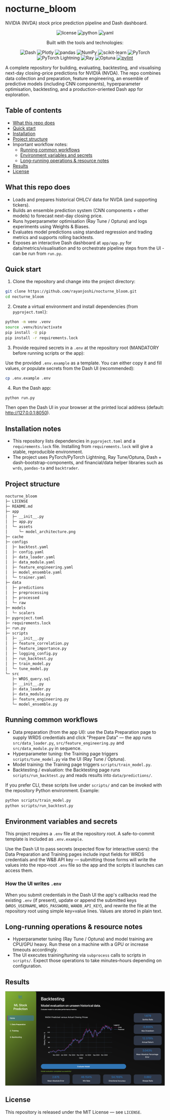 # nocturne_bloom
NVIDIA (NVDA) stock price prediction pipeline and Dash dashboard.

<p align="center">
   <img src="https://img.shields.io/github/license/Ileriayo/markdown-badges?style=for-the-badge" alt="license" />
   <img src="https://img.shields.io/badge/python-3670A0?style=for-the-badge&logo=python&logoColor=ffdd54" alt="python" />
   <img src="https://img.shields.io/badge/yaml-%23ffffff.svg?style=for-the-badge&logo=yaml&logoColor=151515" alt="yaml" />
</p>

<p align="center">Built with the tools and technologies:</p>

<p align="center">
<img src="https://img.shields.io/badge/dash-008DE4?style=for-the-badge&logo=dash&logoColor=white" alt="Dash"/>
<img src="https://img.shields.io/badge/Plotly-%233F4F75.svg?style=for-the-badge&logo=plotly&logoColor=white" alt="Plotly"/>
<img src="https://img.shields.io/badge/pandas-%23150458.svg?style=for-the-badge&logo=pandas&logoColor=white" alt="pandas"/>
<img src="https://img.shields.io/badge/numpy-%23013243.svg?style=for-the-badge&logo=numpy&logoColor=white" alt="NumPy"/>
<img src="https://img.shields.io/badge/scikit--learn-%23F7931E.svg?style=for-the-badge&logo=scikit-learn&logoColor=white" alt="scikit-learn"/>
<img src="https://img.shields.io/badge/PyTorch-EE4C2C?style=for-the-badge&logo=pytorch&logoColor=white" alt="PyTorch"/>
<img src="https://img.shields.io/badge/PyTorch--Lightning-792EE5?style=for-the-badge&logo=lightning&logoColor=white" alt="PyTorch Lightning"/>
<img src="https://img.shields.io/badge/Ray-distributed-00b2ff?style=for-the-badge&logo=ray&logoColor=white" alt="Ray"/>
<img src="https://img.shields.io/badge/Optuna-hpo-7b61ff?style=for-the-badge&logo=optuna&logoColor=white" alt="Optuna"/>
<a href="https://github.com/pylint-dev/pylint"><img src="https://img.shields.io/badge/linting-pylint-yellowgreen?style=for-the-badge" alt="pylint"/></a>
</p>

A complete repository for building, evaluating, backtesting, and visualising next-day closing-price predictions for NVIDIA (NVDA). The repo combines data collection and preparation, feature engineering, an ensemble of predictive models (including CNN components), hyperparameter optimisation, backtesting, and a production-oriented Dash app for exploration.

## Table of contents
- [What this repo does](#what-this-repo-does)
- [Quick start](#quick-start)
- [Installation](#installation-notes)
- [Project structure](#project-structure)
- Important workflow notes:
   - [Running common workflows](#running-common-workflows)
   - [Environment variables and secrets](#environment-variables-and-secrets)
   - [Long-running operations & resource notes](#long-running-operations--resource-notes)
- [Results](#results)
- [License](#license)

## What this repo does

- Loads and prepares historical OHLCV data for NVDA (and supporting tickers).
- Builds an ensemble prediction system (CNN components + other models) to forecast next-day closing price.
- Runs hyperparameter optimisation (Ray Tune / Optuna) and logs experiments using Weights & Biases.
- Evaluates model predictions using standard regression and trading metrics and supports rolling backtests.
- Exposes an interactive Dash dashboard at `app/app.py` for data/metrics/visualisation and to orchestrate pipeline steps from the UI - can be run from `run.py`.

## Quick start

1) Clone the repository and change into the project directory:

```bash
git clone https://github.com/rayanjoshi/nocturne_bloom.git
cd nocturne_bloom
```

2) Create a virtual environment and install dependencies (from `pyproject.toml`):

```bash
python -m venv .venv
source .venv/bin/activate
pip install -U pip
pip install -r requirements.lock
```

3) Provide required secrets in a `.env` at the repository root (MANDATORY before running scripts or the app):

Use the provided `.env.example` as a template. You can either copy it and fill values, or populate secrets from the Dash UI (recommended):

```bash
cp .env.example .env
```

4) Run the Dash app:

```bash
python run.py

```

Then open the Dash UI in your browser at the printed local address (default: http://127.0.0.1:8050).

## Installation notes

- This repository lists dependencies in `pyproject.toml` and a `requirements.lock` file. Installing from `requirements.lock` will give a stable, reproducible environment.
- The project uses PyTorch/PyTorch Lightning, Ray Tune/Optuna, Dash + dash-bootstrap-components, and financial/data helper libraries such as `wrds`, `pandas-ta` and `backtrader`.

## Project structure

```
nocturne_bloom
├─ LICENSE
├─ README.md
├─ app
│  ├─ __init__.py
│  ├─ app.py
│  └─ assets
│     └─ model_architecture.png
├─ cache
├─ configs
│  ├─ backtest.yaml
│  ├─ config.yaml
│  ├─ data_loader.yaml
│  ├─ data_module.yaml
│  ├─ feature_engineering.yaml
│  ├─ model_ensemble.yaml
│  └─ trainer.yaml
├─ data
│  ├─ predictions
│  ├─ preprocessing
│  ├─ processed
│  └─ raw
├─ models
│  └─ scalers
├─ pyproject.toml
├─ requirements.lock
├─ run.py
├─ scripts
│  ├─ __init__.py
│  ├─ feature_correlation.py
│  ├─ feature_importance.py
│  ├─ logging_config.py
│  ├─ run_backtest.py
│  ├─ train_model.py
│  └─ tune_model.py
└─ src
   ├─ WRDS_query.sql
   ├─ __init__.py
   ├─ data_loader.py
   ├─ data_module.py
   ├─ feature_engineering.py
   └─ model_ensemble.py

```

## Running common workflows

- Data preparation (from the app UI): use the Data Preparation page to supply WRDS credentials and click "Prepare Data" — the app runs `src/data_loader.py`, `src/feature_engineering.py` and `src/data_module.py` in sequence.
- Hyperparameter tuning: the Training page triggers `scripts/tune_model.py` via the UI (Ray Tune / Optuna).
- Model training: the Training page triggers `scripts/train_model.py`.
- Backtesting / evaluation: the Backtesting page runs `scripts/run_backtest.py` and reads results into `data/predictions/`.

If you prefer CLI, these scripts live under `scripts/` and can be invoked with the repository Python environment. Example:

```bash
python scripts/train_model.py
python scripts/run_backtest.py
```

## Environment variables and secrets


This project requires a `.env` file at the repository root. A safe-to-commit template is included as `.env.example`.

   Use the Dash UI to pass secrets (expected flow for interactive users): the Data Preparation and Training pages include input fields for WRDS credentials and the W&B API key — submitting those forms will write the values into the repo-root `.env` file so the app and the scripts it launches can access them.

### How the UI writes `.env`

When you submit credentials in the Dash UI the app's callbacks read the existing `.env` (if present), update or append the submitted keys (`WRDS_USERNAME`, `WRDS_PASSWORD`, `WANDB_API_KEY`), and rewrite the file at the repository root using simple key=value lines. Values are stored in plain text.

## Long-running operations & resource notes

- Hyperparameter tuning (Ray Tune / Optuna) and model training are CPU/GPU heavy. Run these on a machine with a GPU or increase timeouts accordingly.
- The UI executes training/tuning via `subprocess` calls to scripts in `scripts/`. Expect those operations to take minutes–hours depending on configuration.

## Results
<img src="assets/results.png" alt="results" img>

## License

This repository is released under the MIT License — see `LICENSE`.